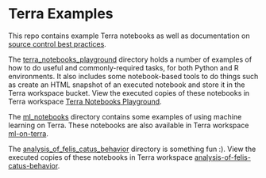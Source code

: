 # Terra Examples

This repo contains example Terra notebooks as well as documentation on [source control best
practices](./best_practices/source_control/).

The [terra_notebooks_playground](./terra_notebooks_playground/) directory holds a number of examples
of how to do useful and commonly-required tasks, for both Python and R environments. It also includes some notebook-based tools to do things such as create an HTML snapshot of an executed notebook and store it in the Terra workspace bucket. View the executed copies of these notebooks in Terra workspace [Terra Notebooks Playground](https://app.terra.bio/#workspaces/help-gatk/Terra%20Notebooks%20Playground).

The [ml_notebooks](./ml_notebooks/) directory contains some examples of using machine learning on Terra. These notebooks are also available in Terra workspace [ml-on-terra](https://app.terra.bio/#workspaces/verily-terra-solutions/ml-on-terra).

The [analysis_of_felis_catus_behavior](./analysis_of_felis_catus_behavior/) directory is something fun :). View the executed copies of these notebooks in Terra workspace [analysis-of-felis-catus-behavior](https://app.terra.bio/#workspaces/verily-terra-solutions/analysis-of-felis-catus-behavior/notebooks).
